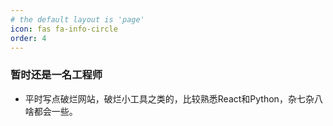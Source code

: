 ```yaml
---
# the default layout is 'page'
icon: fas fa-info-circle
order: 4
---
```


### 暂时还是一名工程师
- 平时写点破烂网站，破烂小工具之类的，比较熟悉React和Python，杂七杂八啥都会一些。
